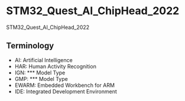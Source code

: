# STM32_Quest_AI_ChipHead_2022
STM32_Quest_AI_ChipHead_2022



## Terminology
* AI: Artificial Intelligence
* HAR: Human Activity Recognition
* IGN: *** Model Type
* GMP: *** Model Type
* EWARM: Embedded Workbench for ARM
* IDE: Integrated Development Environment
